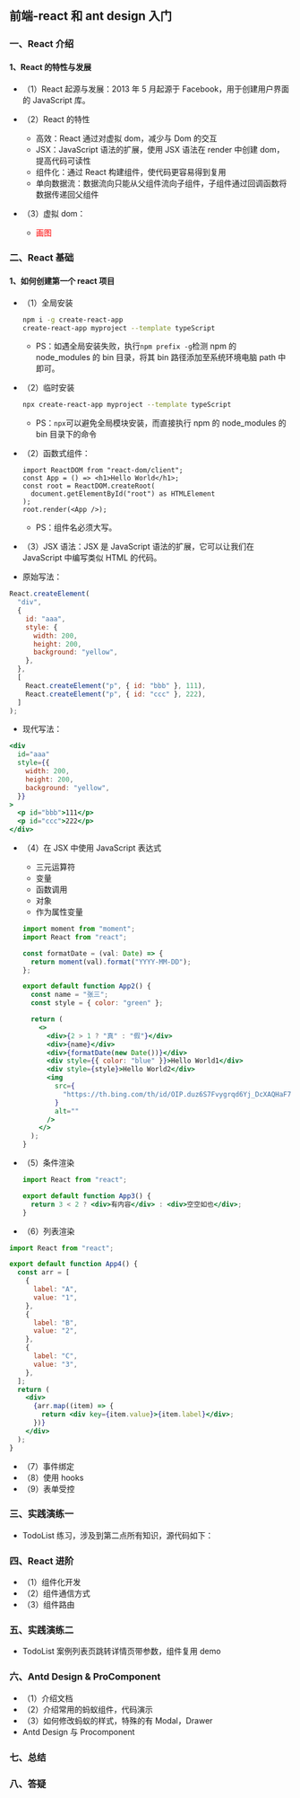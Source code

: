 ## 前端-react 和 ant design 入门

### 一、React 介绍

#### 1、React 的特性与发展

- （1）React 起源与发展：2013 年 5 月起源于 Facebook，用于创建用户界面的 JavaScript 库。

- （2）React 的特性

  - 高效：React 通过对虚拟 dom，减少与 Dom 的交互
  - JSX：JavaScript 语法的扩展，使用 JSX 语法在 render 中创建 dom，提高代码可读性
  - 组件化：通过 React 构建组件，使代码更容易得到复用
  - 单向数据流：数据流向只能从父组件流向子组件，子组件通过回调函数将数据传递回父组件

- （3）虚拟 dom：
  - <font color="red">画图</font>

### 二、React 基础

#### 1、如何创建第一个 react 项目

- （1）全局安装
  ```bash
  npm i -g create-react-app
  create-react-app myproject --template typeScript
  ```
  - PS：如遇全局安装失败，执行`npm prefix -g`检测 npm 的 node_modules 的 bin 目录，将其 bin 路径添加至系统环境电脑 path 中即可。
- （2）临时安装
  ```bash
  npx create-react-app myproject --template typeScript
  ```
  - PS：`npx`可以避免全局模块安装，而直接执行 npm 的 node_modules 的 bin 目录下的命令
- （2）函数式组件：

  ```tsx
  import ReactDOM from "react-dom/client";
  const App = () => <h1>Hello World</h1>;
  const root = ReactDOM.createRoot(
    document.getElementById("root") as HTMLElement
  );
  root.render(<App />);
  ```

  - PS：组件名必须大写。

- （3）JSX 语法：JSX 是 JavaScript 语法的扩展，它可以让我们在 JavaScript 中编写类似 HTML 的代码。

- 原始写法：

```jsx
React.createElement(
  "div",
  {
    id: "aaa",
    style: {
      width: 200,
      height: 200,
      background: "yellow",
    },
  },
  [
    React.createElement("p", { id: "bbb" }, 111),
    React.createElement("p", { id: "ccc" }, 222),
  ]
);
```

- 现代写法：

```jsx
<div
  id="aaa"
  style={{
    width: 200,
    height: 200,
    background: "yellow",
  }}
>
  <p id="bbb">111</p>
  <p id="ccc">222</p>
</div>
```

- （4）在 JSX 中使用 JavaScript 表达式

  - 三元运算符
  - 变量
  - 函数调用
  - 对象
  - 作为属性变量

  ```jsx
  import moment from "moment";
  import React from "react";

  const formatDate = (val: Date) => {
    return moment(val).format("YYYY-MM-DD");
  };

  export default function App2() {
    const name = "张三";
    const style = { color: "green" };

    return (
      <>
        <div>{2 > 1 ? "真" : "假"}</div>
        <div>{name}</div>
        <div>{formatDate(new Date())}</div>
        <div style={{ color: "blue" }}>Hello World1</div>
        <div style={style}>Hello World2</div>
        <img
          src={
            "https://th.bing.com/th/id/OIP.duz6S7Fvygrqd6Yj_DcXAQHaF7?w=198&h=180&c=7&r=0&o=5&dpr=1.5&pid=1.7"
          }
          alt=""
        />
      </>
    );
  }
  ```

- （5）条件渲染

  ```jsx
  import React from "react";

  export default function App3() {
    return 3 < 2 ? <div>有内容</div> : <div>空空如也</div>;
  }
  ```

- （6）列表渲染

```jsx
import React from "react";

export default function App4() {
  const arr = [
    {
      label: "A",
      value: "1",
    },
    {
      label: "B",
      value: "2",
    },
    {
      label: "C",
      value: "3",
    },
  ];
  return (
    <div>
      {arr.map((item) => {
        return <div key={item.value}>{item.label}</div>;
      })}
    </div>
  );
}
```

- （7）事件绑定
- （8）使用 hooks
- （9）表单受控

### 三、实践演练一

- TodoList 练习，涉及到第二点所有知识，源代码如下：


### 四、React 进阶

- （1）组件化开发
- （2）组件通信方式
- （3）组件路由

### 五、实践演练二

- TodoList 案例列表页跳转详情页带参数，组件复用 demo

### 六、Antd Design & ProComponent

- （1）介绍文档
- （2）介绍常用的蚂蚁组件，代码演示
- （3）如何修改蚂蚁的样式，特殊的有 Modal，Drawer
- Antd Design 与 Procomponent

### 七、总结

### 八、答疑
